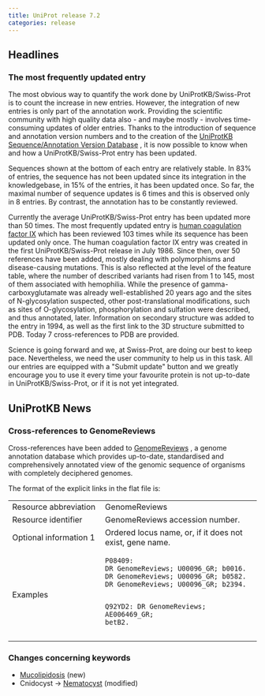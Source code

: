 ```yaml
---
title: UniProt release 7.2
categories: release
---
```


## Headlines

### The most frequently updated entry

The most obvious way to quantify the work done by UniProtKB/Swiss-Prot is to count the increase in new entries. However, the integration of new entries is only part of the annotation work. Providing the scientific community with high quality data also - and maybe mostly - involves time-consuming updates of older entries. Thanks to the introduction of sequence and annotation version numbers and to the creation of the [UniProtKB Sequence/Annotation Version Database](http://www.ebi.ac.uk/uniprot/unisave/) , it is now possible to know when and how a UniProtKB/Swiss-Prot entry has been updated.

Sequences shown at the bottom of each entry are relatively stable. In 83% of entries, the sequence has not been updated since its integration in the knowledgebase, in 15% of the entries, it has been updated once. So far, the maximal number of sequence updates is 6 times and this is observed only in 8 entries. By contrast, the annotation has to be constantly reviewed.

Currently the average UniProtKB/Swiss-Prot entry has been updated more than 50 times. The most frequently updated entry is [human coagulation factor IX](http://www.uniprot.org/uniprot/P00740) which has been reviewed 103 times while its sequence has been updated only once. The human coagulation factor IX entry was created in the first UniProtKB/Swiss-Prot release in July 1986. Since then, over 50 references have been added, mostly dealing with polymorphisms and disease-causing mutations. This is also reflected at the level of the feature table, where the number of described variants had risen from 1 to 145, most of them associated with hemophilia. While the presence of gamma-carboxyglutamate was already well-established 20 years ago and the sites of N-glycosylation suspected, other post-translational modifications, such as sites of O-glycosylation, phosphorylation and sulfation were described, and thus annotated, later. Information on secondary structure was added to the entry in 1994, as well as the first link to the 3D structure submitted to PDB. Today 7 cross-references to PDB are provided.

Science is going forward and we, at Swiss-Prot, are doing our best to keep pace. Nevertheless, we need the user community to help us in this task. All our entries are equipped with a "Submit update" button and we greatly encourage you to use it every time your favourite protein is not up-to-date in UniProtKB/Swiss-Prot, or if it is not yet integrated.

  

## UniProtKB News

### Cross-references to GenomeReviews

Cross-references have been added to [GenomeReviews](http://www.ebi.ac.uk/GenomeReviews/) , a genome annotation database which provides up-to-date, standardised and comprehensively annotated view of the genomic sequence of organisms with completely deciphered genomes.

The format of the explicit links in the flat file is:

<table><colgroup><col style="width: 37%" /><col style="width: 62%" /></colgroup><tbody><tr class="odd"><td>Resource abbreviation</td><td>GenomeReviews</td></tr><tr class="even"><td>Resource identifier</td><td>GenomeReviews accession number.</td></tr><tr class="odd"><td>Optional information 1</td><td>Ordered locus name, or, if it does not exist, gene name.</td></tr><tr class="even"><td>Examples</td><td><pre><code>P08409:
DR GenomeReviews; U00096_GR; b0016.
DR GenomeReviews; U00096_GR; b0582.
DR GenomeReviews; U00096_GR; b2394.

Q92YD2:
DR GenomeReviews; AE006469_GR; betB2.</code></pre></td></tr></tbody></table>

### Changes concerning keywords

-   [Mucolipidosis](http://www.uniprot.org/keywords/KW-0942) (new)
-   Cnidocyst -&gt; [Nematocyst](http://www.uniprot.org/keywords/KW-0166) (modified)
